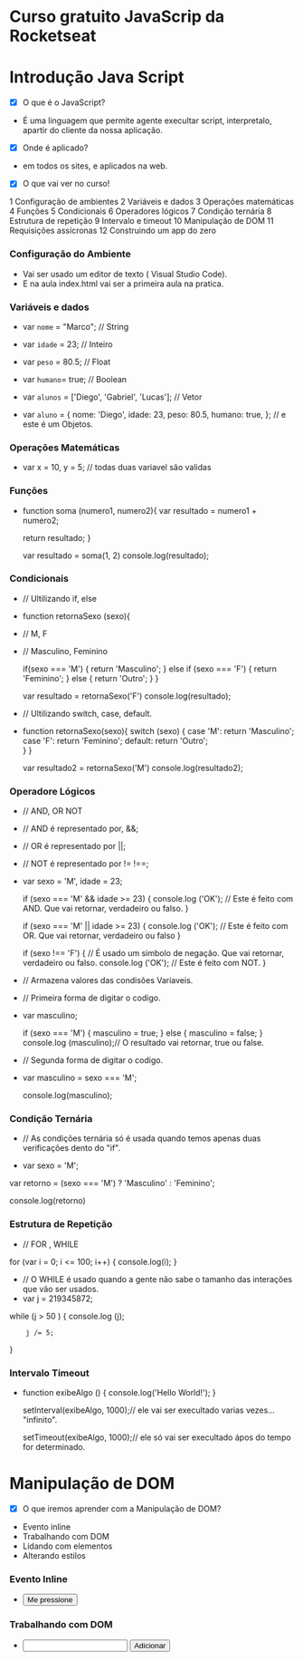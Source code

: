 # Curso gratuito JavaScrip da Rocketseat

# Introdução Java Script


- [x] O que é o JavaScript?
- É uma linguagem que permite agente execultar script, interpretalo, apartir  do cliente da nossa aplicação.

- [x] Onde é aplicado?
- em todos os sites, e aplicados na web.

- [x] O que vai ver no curso!

1 Configuração de ambientes
2 Variáveis e dados
3 Operações matemáticas
4 Funções
5 Condicionais
6 Operadores lógicos
7 Condição ternária
8 Estrutura de repetição
9 Intervalo e timeout
10 Manipulação de DOM
11 Requisições assícronas
12 Construindo um app do zero 

### Configuração do Ambiente
- Vai ser usado um editor de texto ( Visual Studio Code).
- E na aula index.html vai ser a primeira aula na pratica.

### Variáveis e dados
- var `nome` = "Marco"; // String
- var `idade` = 23; // Inteiro
- var `peso` = 80.5; // Float
- var `humano`= true; // Boolean

- var `alunos` = ['Diego', 'Gabriel', 'Lucas']; // Vetor
- var `aluno` = {
        nome: 'Diego',
        idade: 23,
        peso: 80.5,
        humano: true,
    }; // e este é um Objetos.

### Operações Matemáticas
- var x = 10, y = 5; // todas duas variavel são validas

### Funções 
- function soma (numero1, numero2){
    var resultado = numero1 + numero2;

    return resultado;
    }

  var resultado = soma(1, 2)
  console.log(resultado);  

### Condicionais
- // Ultilizando if, else
- function retornaSexo (sexo){
- // M, F
- // Masculino, Feminino

  if(sexo === 'M') {
      return 'Masculino';
  } else if (sexo === 'F') {
      return 'Feminino';
  } else {
      return 'Outro';
  }
}

  var resultado = retornaSexo('F')
  console.log(resultado);

- // Ultilizando switch, case, default.
- function retornaSexo(sexo){
      switch (sexo) {
          case 'M':
              return 'Masculino';
          case 'F':
              return 'Feminino';
          default:
              return 'Outro';        
      }
  }

  var resultado2 = retornaSexo('M')
  console.log(resultado2);

### Operadore Lógicos
- // AND, OR NOT
- // AND é representado por, &&;
- // OR é representado por ||;
- // NOT é representado por != !==;


- var sexo = 'M', idade = 23;

    if (sexo === 'M' && idade >= 23) {
        console.log ('OK'); // Este é feito com AND. Que vai retornar, verdadeiro ou falso.
    }

    if (sexo === 'M' || idade >= 23) {
        console.log ('OK'); // Este é feito com OR. Que vai retornar, verdadeiro ou falso
    }

    if (sexo !== 'F') { // É usado um simbolo de negação. Que vai retornar, verdadeiro ou falso.
        console.log ('OK'); // Este é feito com NOT.
    }

- // Armazena valores das condisões Variaveis.
- // Primeira forma de digitar o codigo.
- var masculino;

    if (sexo === 'M') {
        masculino = true;
    } else {
        masculino = false;
    }
    console.log (masculino);// O resultado vai retornar, true ou false.


- // Segunda forma de digitar o codigo.

- var masculino = sexo === 'M';

    console.log(masculino);

### Condição Ternária
- // As condições ternária só é usada quando temos apenas duas verificações dento do "if".

- var sexo = 'M';

var retorno = (sexo === 'M') ? 'Masculino' : 'Feminino';

console.log(retorno)

### Estrutura de Repetição
- // FOR , WHILE

for (var i = 0; i <= 100; i++) {
    console.log(i);
}

- // O WHILE é usado quando a gente não sabe o tamanho das interações que vão ser usados.
- var j = 219345872;

while (j > 50 ) {
    console.log (j);

        j /= 5;
}

### Intervalo Timeout
- function exibeAlgo () {
    console.log('Hello World!');
}

    setInterval(exibeAlgo, 1000);// ele vai ser execultado varias vezes... "infinito".

    setTimeout(exibeAlgo, 1000);// ele só vai ser execultado ápos do tempo for determinado. 


# Manipulação de DOM

- [x] O que iremos aprender com a Manipulação de DOM?

- Evento inline 
- Trabalhando com DOM
- Lidando com elementos
- Alterando estilos

### Evento Inline
- <div id="app">
        <button onclick="mostraAlerta()">Me pressione</button>
    </div>

    <script>
        function mostraAlerta() {
            alert ('Botão foi clicado');
        }
    </script>

### Trabalhando com DOM 
- <div id="app">
        <input type="text" name="nome" id="nome">
        <button class="botao">Adicionar</button>
    </div>

    <script>
        var inputElement = document.querySelector('input[name=nome]')
        var btnElement = document.querySelector('button.botao')// É o mais utilizado hoje.

         btnElement.onclick = function() {
            var text = inputElement.value;

            alert(text)
        }  
    </script>